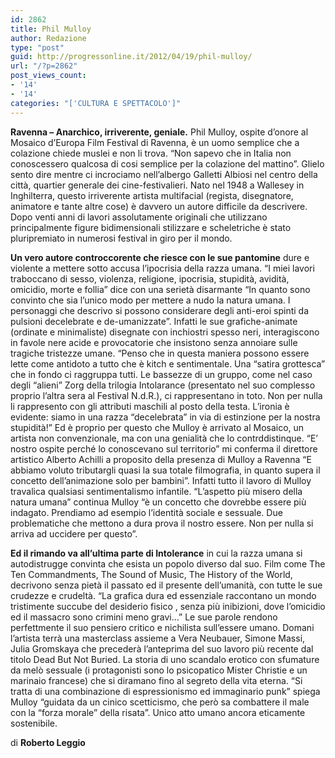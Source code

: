 ```yaml
---
id: 2862
title: Phil Mulloy
author: Redazione
type: "post"
guid: http://progressonline.it/2012/04/19/phil-mulloy/
url: "/?p=2862"
post_views_count:
- '14'
- '14'
categories: "['CULTURA E SPETTACOLO']"
---
```


**Ravenna – Anarchico, irriverente, geniale.** Phil Mulloy, ospite d’onore al Mosaico d’Europa Film Festival di Ravenna, è un uomo semplice che a colazione chiede muslei e non li trova. “Non sapevo che in Italia non conoscessero qualcosa di cosi semplice per la colazione del mattino”. Glielo sento dire mentre ci incrociamo nell’albergo Galletti Albiosi nel centro della città, quartier generale dei cine-festivalieri. Nato nel 1948 a Wallesey in Inghilterra, questo irriverente artista multifacial (regista, disegnatore, animatore e tante altre cose) è davvero un autore difficile da descrivere. Dopo venti anni di lavori assolutamente originali che utilizzano principalmente figure bidimensionali stilizzare e scheletriche è stato pluripremiato in numerosi festival in giro per il mondo.

**Un vero autore controccorente che riesce con le sue pantomine** dure e violente a mettere sotto accusa l’ipocrisia della razza umana. “I miei lavori traboccano di sesso, violenza, religione, ipocrisia, stupidità, avidità, omicidio, morte e follia” dice con una serietà disarmante “In quanto sono convinto che sia l’unico modo per mettere a nudo la natura umana. I personaggi che descrivo si possono considerare degli anti-eroi spinti da pulsioni decelebrate e de-umanizzate”. Infatti le sue grafiche-animate (ordinate e minimaliste) disegnate con inchiostri spesso neri, interagiscono in favole nere acide e provocatorie che insistono senza annoiare sulle tragiche tristezze umane. “Penso che in questa maniera possono essere lette come antidoto a tutto che è kitch e sentimentale. Una “satira grottesca” che in fondo ci raggruppa tutti. Le bassezze di un gruppo, come nel caso degli “alieni” Zorg della trilogia Intolarance (presentato nel suo complesso proprio l’altra sera al Festival N.d.R.), ci rappresentano in toto. Non per nulla li rappresento con gli attributi maschili al posto della testa. L’ironia è evidente: siamo in una razza “decelebrata” in via di estinzione per la nostra stupidità!” Ed è proprio per questo che Mulloy è arrivato al Mosaico, un artista non convenzionale, ma con una genialità che lo contrddistinque. “E’ nostro ospite perché lo conoscevano sul territorio” mi conferma il direttore artistico Alberto Achilli a proposito della presenza di Mulloy a Ravenna “E abbiamo voluto tributargli quasi la sua totale filmografia, in quanto supera il concetto dell’animazione solo per bambini”. Infatti tutto il lavoro di Mulloy travalica qualsiasi sentimentalismo infantile. “L’aspetto più misero della natura umana” continua Mulloy “è un concetto che dovrebbe essere più indagato. Prendiamo ad esempio l’identità sociale e sessuale. Due problematiche che mettono a dura prova il nostro essere. Non per nulla si arriva ad uccidere per questo”.

**Ed il rimando va all’ultima parte di Intolerance** in cui la razza umana si autodistrugge convinta che esista un popolo diverso dal suo. Film come The Ten Commandments, The Sound of Music, The History of the World, decrivono senza pietà il passato ed il presente dell’umanità, con tutte le sue crudezze e crudeltà. “La grafica dura ed essenziale raccontano un mondo tristimente succube del desiderio fisico , senza più inibizioni, dove l’omicidio ed il massacro sono crimini meno gravi…” Le sue parole rendono perfettmente il suo pensiero critico e nichilista sull’essere umano. Domani l’artista terrà una masterclass assieme a Vera Neubauer, Simone Massi, Julia Gromskaya che precederà l’anteprima del suo lavoro più recente dal titolo Dead But Not Buried. La storia di uno scandalo erotico con sfumature da melò sessuale (i protagonisti sono lo psicopatico Mister Christie e un marinaio francese) che si diramano fino al segreto della vita eterna. “Si tratta di una combinazione di espressionismo ed immaginario punk” spiega Mulloy “guidata da un cinico scetticismo, che però sa combattere il male con la “forza morale” della risata”. Unico atto umano ancora eticamente sostenibile.

di **Roberto Leggio**